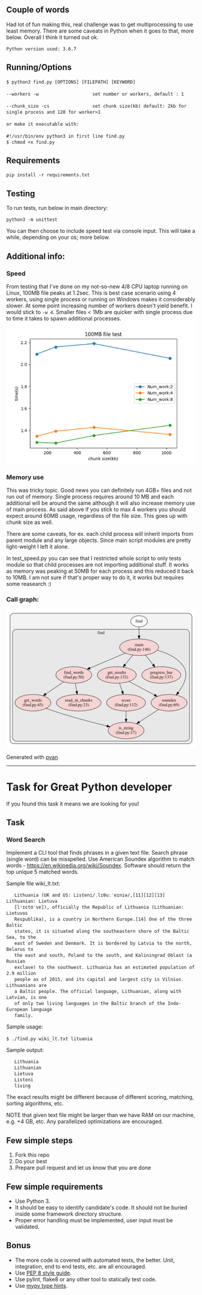 ## Couple of words

Had lot of fun making this, real challenge was to get multiprocessing to use least memory. There are some caveats in Python when it goes to that, more below. Overall I think it turned out ok. 

    Python version used: 3.6.7

## Running/Options

    $ python3 find.py [OPTIONS] [FILEPATH] [KEYWORD]

    --workers -w                    set number or workers, default : 1

    --chunk_size -cs                set chunk size(kb) default: 2kb for single process and 128 for worker>1
    
    or make it executable with:
    
    #!/usr/bin/env python3 in first line find.py
    $ chmod +x find.py

## Requirements

    pip install -r requirements.txt

## Testing

To run tests, run below in main directory:

    python3 -m unittest

You can then choose to include speed test via console input. This will take a while, depending on your os; more below.

## Additional info:

### Speed

From testing that I've done on my not-so-new 4/8 CPU laptop running on Linux, 100MB file peaks at 1.2sec. This is best case scenario using 4 workers, using single process or running on Windows makes it considerably slower.  At some point increasing number of workers doesn't yield benefit. I would stick to `-w 4`. Smaller files < 1Mb are quicker with single process due to time it takes to spawn additional processes.
<img src="./tests/test_data/test_speed_plot.png">
### Memory use

This was tricky topic. Good news you can definitely run 4GB+ files and not run out of memory. Single process requires around 10 MB and each additional will be around the same although it will also increase memory use of main process. As said above if you stick to max 4 workers you should expect around 60MB usage, regardless of the file size. This goes up with chunk size as well.  

There are some caveats, for ex. each child process will inherit imports from parent module and any large objects. Since main script modules are pretty light-weight I left it alone. 

In test_speed.py you can see that I restricted whole script to only tests module so that child processes are not importing additional stuff. It works as memory was peaking at 50MB for each process and this reduced it back to 10MB. I am not sure if that's proper way to do it, it works but requires some reasearch :) 
### Call graph:
<img src="./tests/test_data/call_graph.svg">

Generated with [pyan](https://github.com/davidfraser/pyan)

___

# Task for Great Python developer

If you found this task it means we are looking for you!

## Task

### Word Search

Implement a CLI tool that finds phrases in a given text file. Search phrase (single word) can be misspelled. 
Use American Soundex algorithm to match words - https://en.wikipedia.org/wiki/Soundex. 
Software should return the top unique 5 matched words.

Sample file wiki_lt.txt:
```
   Lithuania (UK and US: Listeni/ˌlɪθuːˈeɪniə/,[11][12][13] Lithuanian: Lietuva
   [lʲɪɛtʊˈvɐ]), officially the Republic of Lithuania (Lithuanian: Lietuvos
   Respublika), is a country in Northern Europe.[14] One of the three Baltic
   states, it is situated along the southeastern shore of the Baltic Sea, to the
   east of Sweden and Denmark. It is bordered by Latvia to the north, Belarus to
   the east and south, Poland to the south, and Kaliningrad Oblast (a Russian
   exclave) to the southwest. Lithuania has an estimated population of 2.9 million
   people as of 2015, and its capital and largest city is Vilnius. Lithuanians are
   a Baltic people. The official language, Lithuanian, along with Latvian, is one
   of only two living languages in the Baltic branch of the Indo-European language
   family.
```

Sample usage:

`$ ./find.py wiki_lt.txt lituania`

Sample output:
```
   Lithuania
   Lithuanian
   Lietuva
   Listeni
   living
```
The exact results might be different because of different scoring, matching, sorting algorithms, etc.

NOTE that given text file might be larger than we have RAM on our machine, e.g. +4 GB, etc.
Any parallelized optimizations are encouraged.

## Few simple steps

1. Fork this repo
2. Do your best
3. Prepare pull request and let us know that you are done

## Few simple requirements

- Use Python 3.
- It should be easy to identify candidate's code. It should not be buried inside some framework directory structure.
- Proper error handling must be implemented, user input must be validated.

## Bonus

- The more code is covered with automated tests, the better. Unit, integration, end to end tests, etc. are all encouraged.
- Use [PEP 8 style guide](http://pep8.org/).
- Use pylint, flake8 or any other tool to statically test code.
- Use [mypy type hints](http://www.mypy-lang.org/).
